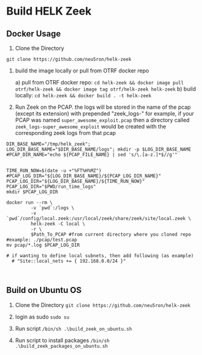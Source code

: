 # Build HELK Zeek

## Docker Usage

1. Clone the Directory

`git clone https://github.com/neu5ron/helk-zeek`

1. build the image locally or pull from OTRF docker repo

    a) pull from OTRF docker repo:
    `cd helk-zeek && docker image pull otrf/helk-zeek && docker image tag otrf/helk-zeek helk-zeek`
    b) build locally:
   `cd helk-zeek && docker build . -t helk-zeek`

1. Run Zeek on the PCAP. the logs will be stored in the name of the pcap (except its extension) with prepended "zeek_logs-"
for example, if your PCAP was named `super_awesome_exploit.pcap` then a directory called `zeek_logs-super_awesome_exploit` would be created with the corresponding zeek logs from that pcap

```shell script
DIR_BASE_NAME="/tmp/helk_zeek";  LOG_DIR_BASE_NAME="$DIR_BASE_NAME/logs"; mkdir -p $LOG_DIR_BASE_NAME
#PCAP_DIR_NAME="echo ${PCAP_FILE_NAME} | sed 's/\.[a-z.]*$//g'"


TIME_RUN_NOW=$(date -u +"%FT%H%MZ")
#PCAP_LOG_DIR="${LOG_DIR_BASE_NAME}/${PCAP_LOG_DIR_NAME}"
PCAP_LOG_DIR="${LOG_DIR_BASE_NAME}/${TIME_RUN_NOW}"
PCAP_LOG_DIR="$PWD/run_time_logs"
mkdir $PCAP_LOG_DIR

docker run --rm \
         -v `pwd`:/logs \
         -v `pwd`/config/local.zeek:/usr/local/zeek/share/zeek/site/local.zeek \
         helk-zeek -C local \
         -r \
         $Path_To_PCAP #from current directory where you cloned repo #example: ./pcap/test.pcap
mv pcap/*.log $PCAP_LOG_DIR

# if wanting to define local subnets, then add following (as example)
  # "Site::local_nets += { 192.168.0.0/24 }"



```

## Build on Ubuntu OS

1. Clone the Directory
`git clone https://github.com/neu5ron/helk-zeek`

1. login as sudo
`sudo su`

1. Run script
`/bin/sh .\build_zeek_on_ubuntu.sh`

1. Run script to install packages
`/bin/sh .\build_zeek_packages_on_ubuntu.sh`